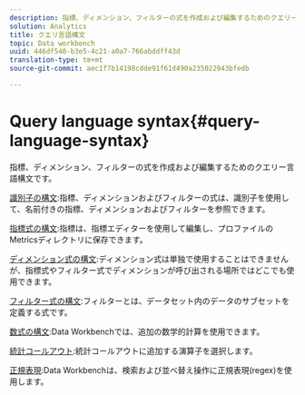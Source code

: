 ```yaml
---
description: 指標、ディメンション、フィルターの式を作成および編集するためのクエリー言語構文です。
solution: Analytics
title: クエリ言語構文
topic: Data workbench
uuid: 446df540-b3e5-4c21-a0a7-766abddff43d
translation-type: tm+mt
source-git-commit: aec1f7b14198cdde91f61d490a235022943bfedb

---
```



# Query language syntax{#query-language-syntax}

指標、ディメンション、フィルターの式を作成および編集するためのクエリー言語構文です。

[識別子の構文](../c-qry-lang-syntx/c-syntx-id.md):指標、ディメンションおよびフィルターの式は、識別子を使用して、名前付きの指標、ディメンションおよびフィルターを参照できます。

[指標式の構文](../c-qry-lang-syntx/c-syntx-mtrc-exp.md):指標は、指標エディターを使用して編集し、プロファイルのMetricsディレクトリに保存できます。

[ディメンション式の構文](../c-qry-lang-syntx/c-syntx-dim-exp.md):ディメンション式は単独で使用することはできませんが、指標式やフィルター式でディメンションが呼び出される場所ではどこでも使用できます。

[フィルター式の構文](../c-qry-lang-syntx/c-syntx-fltr-exp.md):フィルターとは、データセット内のデータのサブセットを定義する式です。

[数式の構文](../c-qry-lang-syntx/c-math-expressions.md):Data Workbenchでは、追加の数学的計算を使用できます。

[統計コールアウト](../c-qry-lang-syntx/c-statistical-callouts.md):統計コールアウトに追加する演算子を選択します。

[正規表現](../c-qry-lang-syntx/c-search-regex.md):Data Workbenchは、検索および並べ替え操作に正規表現(regex)を使用します。
